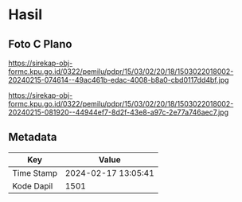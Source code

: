# Hasil

## Foto C Plano

https://sirekap-obj-formc.kpu.go.id/0322/pemilu/pdpr/15/03/02/20/18/1503022018002-20240215-074614--49ac461b-edac-4008-b8a0-cbd0117dd4bf.jpg

https://sirekap-obj-formc.kpu.go.id/0322/pemilu/pdpr/15/03/02/20/18/1503022018002-20240215-081920--44944ef7-8d2f-43e8-a97c-2e77a746aec7.jpg


## Metadata

| Key        | Value               |
| ---------- | ------------------- |
| Time Stamp | 2024-02-17 13:05:41 |
| Kode Dapil | 1501                |



